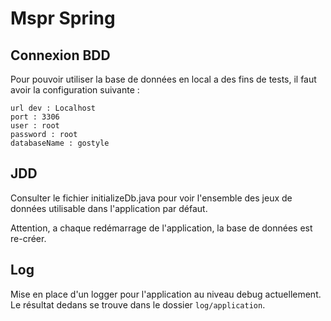 # Mspr Spring

## Connexion BDD

Pour pouvoir utiliser la base de données en local a des fins de tests, il faut avoir la configuration suivante :

```text
url dev : Localhost
port : 3306
user : root
password : root
databaseName : gostyle
```

## JDD

Consulter le fichier initializeDb.java pour voir l'ensemble des jeux de données utilisable dans l'application par défaut.

Attention, a chaque redémarrage de l'application, la base de données est re-créer.

## Log

Mise en place d'un logger pour l'application au niveau debug actuellement.
Le résultat dedans se trouve dans le dossier `log/application`.
